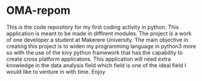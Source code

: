 # OMA-repom
This is the code repository for my first coding activity in python.
This application is meant to be made in diffirent modules. 
The project is a work of one developer a student at Makerere University. 
The main objective in creating this project is to widen my programming language in python3 more so with the use of the kivy python framework that has the capability to create cross platform applicatons. This application will need extra  knowledge in the data analysis field which field is one of the ideal field I would like to venture in with time. Enjoy
